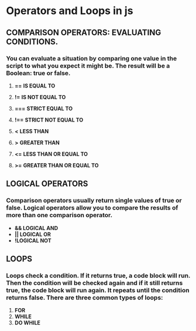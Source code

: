 # Operators and Loops in js
## **COMPARISON OPERATORS: EVALUATING CONDITIONS.**
###  You can evaluate a situation by comparing one value in the script to what you expect it might be. The result will be a Boolean: true or false.
1. **==** **IS EQUAL TO**

2. **!=** **IS NOT EQUAL TO**

3. **===** **STRICT EQUAL TO**

4. **!==** **STRICT NOT EQUAL TO**

5. **<** **LESS THAN**

6. **>** **GREATER THAN**

7. **<=** **LESS THAN OR EQUAL TO**

8. **>=** **GREATER THAN OR EQUAL TO**
## **LOGICAL OPERATORS**
### Comparison operators usually return single values of true or false. Logical operators allow you to compare the results of more than one comparison operator.
* **&& LOGICAL AND**
* **|| LOGICAL OR**
* **!LOGICAL NOT**
## **LOOPS**
### Loops check a condition. If it returns true, a code block will run. Then the condition will be checked again and if it still returns true, the code block will run again. It repeats until the condition returns false. There are three common types of loops:
1. **FOR**
2. **WHILE**
3. **DO WHILE**


